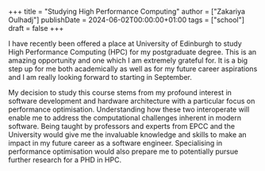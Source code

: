 +++
title = "Studying High Performance Computing"
author = ["Zakariya Oulhadj"]
publishDate = 2024-06-02T00:00:00+01:00
tags = ["school"]
draft = false
+++

I have recently been offered a place at University of Edinburgh to study High
Performance Computing (HPC) for my postgraduate degree. This is an amazing
opportunity and one which I am extremely grateful for. It is a big step up for
me both academically as well as for my future career aspirations and I am really
looking forward to starting in September.

My decision to study this course stems from my profound interest in software
development and hardware architecture with a particular focus on performance
optimisation. Understanding how these two interoperate will enable me to address
the computational challenges inherent in modern software. Being taught by
professors and experts from EPCC and the University would give me the invaluable
knowledge and skills to make an impact in my future career as a software
engineer. Specialising in performance optimisation would also prepare me to
potentially pursue further research for a PHD in HPC.
